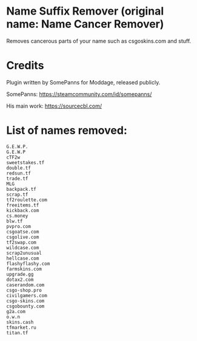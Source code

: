 # Name Suffix Remover (original name: Name Cancer Remover)

Removes cancerous parts of your name such as csgoskins.com and stuff.

# Credits

Plugin written by SomePanns for Moddage, released publicly.

SomePanns: https://steamcommunity.com/id/somepanns/

His main work: https://sourcecbl.com/

# List of names removed:
```
G.E.W.P.
G.E.W.P
cTF2w
sweetstakes.tf
double.tf
redsun.tf
trade.tf
MLG
backpack.tf
scrap.tf
tf2roulette.com
freeitems.tf
kickback.com
cs.money
blw.tf
pvpro.com
csgoatse.com
csgolive.com
tf2swap.com
wildcase.com
scrap2unusual
hellcase.com
flashyflashy.com
farmskins.com
upgrade.gg
dotax2.com
caserandom.com
csgo-shop.pro
civilgamers.com
csgo-skins.com
csgobounty.com
g2a.com
o.w.n
skins.cash
tfmarket.ru
titan.tf
```